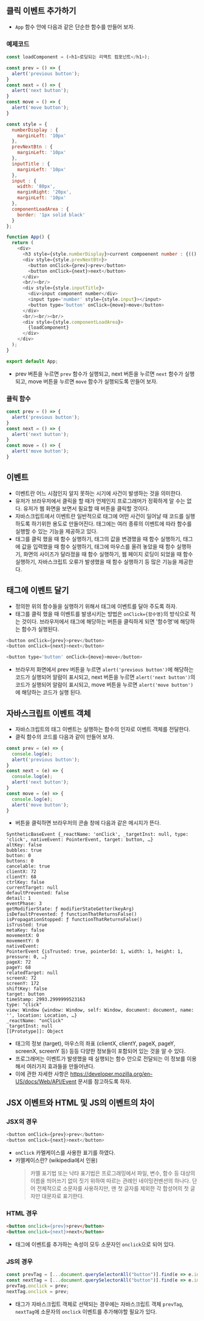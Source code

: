 ## 클릭 이벤트 추가하기
- `App` 함수 안에 다음과 같은 단순한 함수를 만들어 보자.

### 예제코드
```js
const loadComponent = (<h1>로딩되는 리액트 컴포넌트</h1>);

const prev = () => {
  alert('previous button');
}
const next = () => {
  alert('next button');
}
const move = () => {
  alert('move button');
}

const style = {
  numberDisplay : {
    marginLeft: '10px'
  },
  prevNextBtn : {
    marginLeft: '10px'
  },
  inputTitle : {
    marginLeft: '10px'
  },
  input : {
    width: '80px',
    marginRight: '20px',
    marginLeft: '10px'
  },
  componentLoadArea : {
    border: '1px solid black'
  }
};

function App() {
  return (
    <div>
      <h3 style={style.numberDisplay}>current compoenent number : {(() => 10)()}</h3>
      <div style={style.prevNextBtn}>
        <button onClick={prev}>prev</button>
        <button onClick={next}>next</button>
      </div>
      <br/><br/>
      <div style={style.inputTitle}>
        <div>input component number</div>
        <input type='number' style={style.input}></input>
        <button type='button' onClick={move}>move</button>
      </div>
      <br/><br/><br/>
      <div style={style.componentLoadArea}>
        {loadComponent}
      </div>
    </div>
  );
}

export default App;
```
- prev 버튼을 누르면 `prev` 함수가 실행되고, next 버튼을 누르면 `next` 함수가 실행되고, move 버튼을 누르면 `move` 함수가 실행되도록 만들어 보자.

### 클릭 함수
```js
const prev = () => {
  alert('previous button');
}
const next = () => {
  alert('next button');
}
const move = () => {
  alert('move button');
}
```

## 이벤트
- 이벤트란 어느 시점인지 알지 못하는 시기에 사건이 발생하는 것을 의미한다.
- 유저가 브라우저에서 클릭을 할 때가 언제인지 프로그래머가 정확하게 알 수는 없다. 유저가 웹 화면을 보면서 필요할 때 버튼을 클릭할 것이다.
- 자바스크립트에서 이벤트란 일반적으로 태그에 어떤 사건이 일어날 때 코드를 실행하도록 하기위한 용도로 만들어진다. 태그에는 여러 종류의 이벤트에 따라 함수를 실행할 수 있는 기능을 제공하고 있다.
- 태그를 클릭 했을 때 함수 실행하기, 태그의 값을 변경했을 때 함수 실행하기, 태그에 값을 입력했을 때 함수 실행하기, 태그에 마우스를 올려 놓았을 때 함수 실행하기, 화면의 사이즈가 달라졌을 때 함수 실행하기, 웹 페이지 로딩이 되었을 때 함수 실행하기, 자바스크립트 오류가 발생했을 때 함수 실행하기 등 많은 기능을 제공한다.

## 태그에 이벤트 달기
- 정의한 위의 함수들을 실행하기 위해서 태그에 이벤트를 달아 주도록 하자.
- 태그를 클릭 했을 때 이벤트를 발생시키는 방법은 `onClick={함수명}`의 방식으로 적는 것이다. 브라우저에서 태그에 해당하는 버튼을 클릭하게 되면 '함수명'에 해당하는 함수가 실행된다.
```js
<button onClick={prev}>prev</button>
<button onClick={next}>next</button>
```
```js
<button type='button' onClick={move}>move</button>
```
- 브라우저 화면에서 prev 버튼을 누르면 `alert('previous button')`에 해당하는 코드가 실행되어 알람이 표시되고, next 버튼을 누르면 `alert('next button')`의 코드가 실행되어 알람이 표시되고, move 버튼을 누르면 `alert('move button')`에 해당하는 코드가 실행 된다.

## 자바스크립트 이벤트 객체
- 자바스크립트의 태그 이벤트는 실행하는 함수의 인자로 이벤트 객체를 전달한다.
- 클릭 함수의 코드를 다음과 같이 만들어 보자.
```js
const prev = (e) => {
  console.log(e);
  alert('previous button');
}
const next = (e) => {
  console.log(e);
  alert('next button');
}
const move = (e) => {
  console.log(e);
  alert('move button');
}
```
- 버튼을 클릭하면 브라우저의 콘솔 창에 다음과 같은 메시지가 뜬다.
```
SyntheticBaseEvent {_reactName: 'onClick', _targetInst: null, type: 'click', nativeEvent: PointerEvent, target: button, …}
altKey: false
bubbles: true
button: 0
buttons: 0
cancelable: true
clientX: 72
clientY: 68
ctrlKey: false
currentTarget: null
defaultPrevented: false
detail: 1
eventPhase: 3
getModifierState: ƒ modifierStateGetter(keyArg)
isDefaultPrevented: ƒ functionThatReturnsFalse()
isPropagationStopped: ƒ functionThatReturnsFalse()
isTrusted: true
metaKey: false
movementX: 0
movementY: 0
nativeEvent: 
PointerEvent {isTrusted: true, pointerId: 1, width: 1, height: 1, pressure: 0, …}
pageX: 72
pageY: 68
relatedTarget: null
screenX: 72
screenY: 172
shiftKey: false
target: button
timeStamp: 2993.2999999523163
type: "click"
view: Window {window: Window, self: Window, document: document, name: '', location: Location, …}
_reactName: "onClick"
_targetInst: null
[[Prototype]]: Object
```
- 태그의 정보 (target), 마우스의 좌표 (clientX, clientY, pageX, pageY, screenX, screenY 등) 등등 다양한 정보들이 포함되어 있는 것을 알 수 있다.
- 프로그래머는 이벤트가 발생했을 때 실행되는 함수 안으로 전달되는 이 정보를 이용해서 여러가지 효과들을 만들어낸다.
- 이에 관한 자세한 사항은 https://developer.mozilla.org/en-US/docs/Web/API/Event 문서를 참고하도록 하자.

## JSX 이벤트와 HTML 및 JS의 이벤트의 차이
### JSX의 경우
```js
<button onClick={prev}>prev</button>
<button onClick={next}>next</button>
```
- `onClick` 카멜케이스를 사용한 표기를 하였다.
- 카멜케이스란? (wikipedia에서 인용)
  > 카멜 표기법 또는 낙타 표기법은 프로그래밍에서 파일, 변수, 함수 등 대상의 이름을 띄어쓰기 없이 짓기 위하여 따르는 관례인 네이밍컨벤션의 하나다. 단어 전체적으로 소문자를 사용하지만, 맨 첫 글자를 제외한 각 합성어의 첫 글자만 대문자로 표기한다.

### HTML 경우
```html
<button onclick={prev}>prev</button>
<button onclick={next}>next</button>
```
- 태그에 이벤트를 추가하는 속성이 모두 소문자인 `onclick`으로 되어 있다.

### JS의 경우
```js
const prevTag = [...document.querySelectorAll("button")].find(e => e.innerText === 'prev');
const nextTag = [...document.querySelectorAll("button")].find(e => e.innerText === 'next');
prevTag.onclick = prev;
nextTag.onclick = prev;
```
- 태그가 자바스크립트 객체로 선택되는 경우에는 자바스크립트 객체 `prevTag`, `nextTag`에 소문자의 `onclick` 이벤트를 추가해야할 필요가 있다.